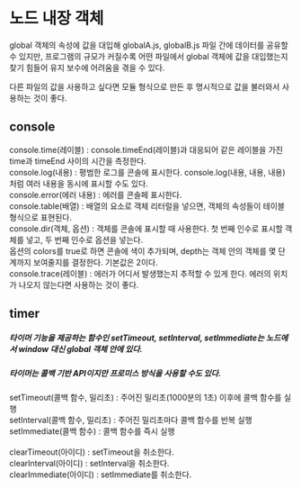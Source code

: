 # 노드 내장 객체

global 객체의 속성에 값을 대입해 globalA.js, globalB.js 파일 간에 데이터를 공유할 수 있지만, 프로그램의 규모가 커질수록 어떤 파일에서 global 객체에 값을 대입했는지 찾기 힘들어 유지 보수에 어려움을 겪을 수 있다.

다른 파일의 값을 사용하고 싶다면 모듈 형식으로 만든 후 명시적으로 값을 불러와서 사용하는 것이 좋다.

## console
console.time(레이블) : console.timeEnd(레이블)과 대응되어 같은 레이블을 가진 time과 timeEnd 사이의 시간을 측정한다.<br>
console.log(내용) : 평범한 로그를 콘솔에 표시한다. console.log(내용, 내용, 내용) 처럼 여러 내용을 동시에 표시할 수도 있다.<br>
console.error(에러 내용) : 에러를 콘솔페 표시한다.<br>
console.table(배열) : 배열의 요소로 객체 리터럴을 넣으면, 객체의 속성들이 테이블 형식으로 표현된다.<br>
console.dir(객체, 옵션) : 객체를 콘솔에 표시할 때 사용한다. 첫 번째 인수로 표시할 객체를 넣고, 두 번째 인수로 옵션을 넣는다.<br>
옵션의 colors를 true로 하면 콘솔에 색이 추가되며, depth는 객체 안의 객체를 몇 단계까지 보여줄지를 결정한다. 기본값은 2이다.<br>
console.trace(레이블) : 에러가 어디서 발생했는지 추적할 수 있게 한다. 에러의 위치가 나오지 않는다면 사용하는 것이 좋다.<br>

## timer
##### 타이머 기능을 제공하는 함수인 setTimeout, setInterval, setImmediate는 노드에서 window 대신 global 객체 안에 있다.
##### 타이머는 콜백 기반 API이지만 프로미스 방식을 사용할 수도 있다.

setTimeout(콜백 함수, 밀리초) : 주어진 밀리초(1000분의 1초) 이후에 콜백 함수를 실행<br>
setInterval(콜백 함수, 밀리초) : 주어진 밀리초마다 콜백 함수를 반복 실행<br>
setImmediate(콜백 함수) : 콜백 함수를 즉시 실행<br>
<br>
clearTimeout(아이디) : setTimeout을 취소한다.<br>
clearInterval(아이디) : setInterval을 취소한다.<br>
clearImmediate(아이디) : setImmediate를 취소한다.<br>